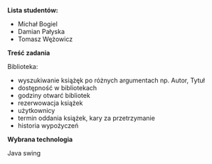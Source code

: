 **Lista studentów:**
* Michał Bogiel
* Damian Pałyska
* Tomasz Wężowicz

**Treść zadania**

Biblioteka:
* wyszukiwanie książęk po różnych argumentach np. Autor, Tytuł
* dostępność w bibliotekach
* godziny otwarć bibliotek
* rezerwowacja książek
* użytkownicy
* termin oddania książek, kary za przetrzymanie
* historia wypożyczeń

**Wybrana technologia**

Java swing